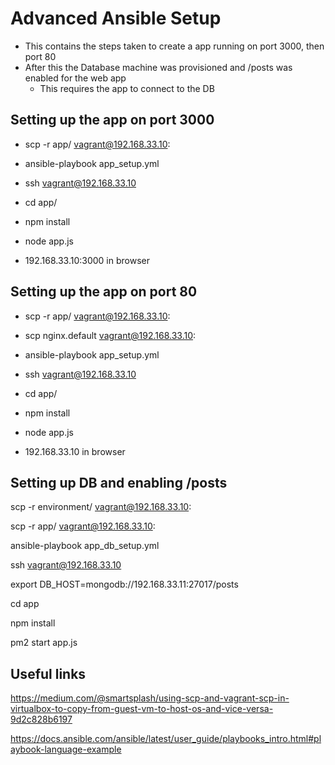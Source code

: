 # Advanced Ansible Setup

- This contains the steps taken to create a app running on port 3000, then port 80
- After this the Database machine was provisioned and /posts was enabled for the web app
	- This requires the app to connect to the DB

## Setting up the app on port 3000

- scp -r app/ vagrant@192.168.33.10:

- ansible-playbook app_setup.yml

- ssh vagrant@192.168.33.10

- cd app/

- npm install

- node app.js

- 192.168.33.10:3000 in browser

## Setting up the app on port 80

- scp -r app/ vagrant@192.168.33.10:

- scp nginx.default vagrant@192.168.33.10:

- ansible-playbook app_setup.yml

- ssh vagrant@192.168.33.10

- cd app/

- npm install

- node app.js

- 192.168.33.10 in browser

## Setting up DB and enabling /posts

scp -r environment/ vagrant@192.168.33.10:

scp -r app/ vagrant@192.168.33.10:

ansible-playbook app_db_setup.yml

ssh vagrant@192.168.33.10

export DB_HOST=mongodb://192.168.33.11:27017/posts

cd app

npm install

pm2 start app.js


## Useful links

https://medium.com/@smartsplash/using-scp-and-vagrant-scp-in-virtualbox-to-copy-from-guest-vm-to-host-os-and-vice-versa-9d2c828b6197

https://docs.ansible.com/ansible/latest/user_guide/playbooks_intro.html#playbook-language-example

